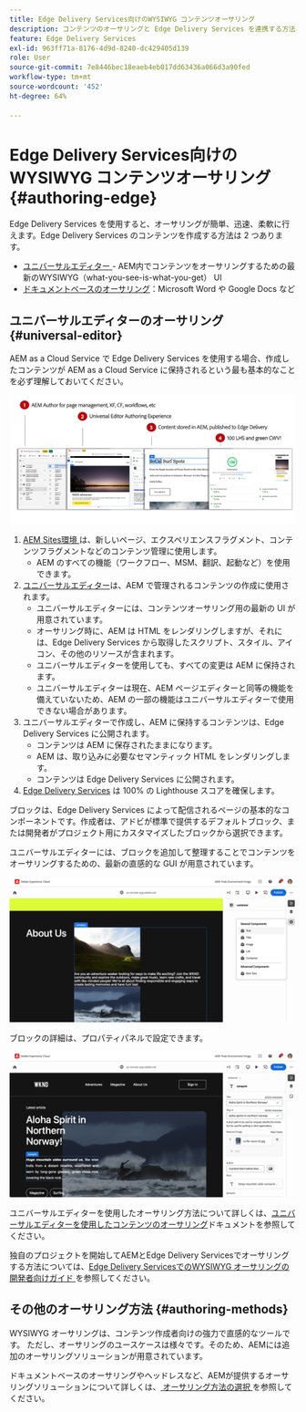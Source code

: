 ```yaml
---
title: Edge Delivery Services向けのWYSIWYG コンテンツオーサリング
description: コンテンツのオーサリングと Edge Delivery Services を連携する方法、および Edge Delivery Services で AEM コンテンツをオーサリングする方法について説明します。
feature: Edge Delivery Services
exl-id: 963ff71a-8176-4d9d-8240-dc429405d139
role: User
source-git-commit: 7e8446bec18eaeb4eb017dd63436a066d3a90fed
workflow-type: tm+mt
source-wordcount: '452'
ht-degree: 64%

---
```



# Edge Delivery Services向けのWYSIWYG コンテンツオーサリング {#authoring-edge}

Edge Delivery Services を使用すると、オーサリングが簡単、迅速、柔軟に行えます。Edge Delivery Services のコンテンツを作成する方法は 2 つあります。

* [ ユニバーサルエディター ](#universal-editor) - AEM内でコンテンツをオーサリングするための最新のWYSIWYG（what-you-see-is-what-you-get） UI
* [ドキュメントベースのオーサリング](#document-based)：Microsoft Word や Google Docs など

## ユニバーサルエディターのオーサリング {#universal-editor}

AEM as a Cloud Service で Edge Delivery Services を使用する場合、作成したコンテンツが AEM as a Cloud Service に保持されるという最も基本的なことを必ず理解しておいてください。

![WYSIWYG オーサリングとEdge Delivery Servicesの連携方法 ](assets/how-aem-edge-works.png)

1. [AEM Sites環境 ](/help/sites-cloud/authoring/quick-start.md) は、新しいページ、エクスペリエンスフラグメント、コンテンツフラグメントなどのコンテンツ管理に使用します。
   * AEM のすべての機能（ワークフロー、MSM、翻訳、起動など）を使用できます。
1. [ユニバーサルエディター](/help/sites-cloud/authoring/universal-editor/authoring.md)は、AEM で管理されるコンテンツの作成に使用されます。
   * ユニバーサルエディターには、コンテンツオーサリング用の最新の UI が用意されています。
   * オーサリング時に、AEM は HTML をレンダリングしますが、それには、Edge Delivery Services から取得したスクリプト、スタイル、アイコン、その他のリソースが含まれます。
   * ユニバーサルエディターを使用しても、すべての変更は AEM に保持されます。
   * ユニバーサルエディターは現在、AEM ページエディターと同等の機能を備えていないため、AEM の一部の機能はユニバーサルエディターで使用できない場合があります。
1. ユニバーサルエディターで作成し、AEM に保持するコンテンツは、Edge Delivery Services に公開されます。
   * コンテンツは AEM に保存されたままになります。
   * AEM は、取り込みに必要なセマンティック HTML をレンダリングします。
   * コンテンツは Edge Delivery Services に公開されます。
1. [Edge Delivery Services](/help/edge/developer/keeping-it-100.md) は 100% の Lighthouse スコアを確保します。

ブロックは、Edge Delivery Services によって配信されるページの基本的なコンポーネントです。作成者は、アドビが標準で提供するデフォルトブロック、または開発者がプロジェクト用にカスタマイズしたブロックから選択できます。

ユニバーサルエディターには、ブロックを追加して整理することでコンテンツをオーサリングするための、最新の直感的な GUI が用意されています。

![ ユニバーサルエディターでのブロックの追加と配置 ](assets/blocks.png)

ブロックの詳細は、プロパティパネルで設定できます。

![ブロックプロパティの設定](assets/block-properties.png)

ユニバーサルエディターを使用したオーサリング方法について詳しくは、[ユニバーサルエディターを使用したコンテンツのオーサリング](/help/sites-cloud/authoring/universal-editor/authoring.md)ドキュメントを参照してください。

独自のプロジェクトを開始してAEMとEdge Delivery Servicesでオーサリングする方法については、[Edge Delivery ServicesでのWYSIWYG オーサリングの開発者向けガイド ](/help/edge/wysiwyg-authoring/edge-dev-getting-started.md) を参照してください。

## その他のオーサリング方法  {#authoring-methods}

WYSIWYG オーサリングは、コンテンツ作成者向けの強力で直感的なツールです。 ただし、オーサリングのユースケースは様々です。そのため、AEMには追加のオーサリングソリューションが用意されています。

ドキュメントベースのオーサリングやヘッドレスなど、AEMが提供するオーサリングソリューションについて詳しくは、[ オーサリング方法の選択 ](/help/edge/authoring-methods.md) を参照してください。
